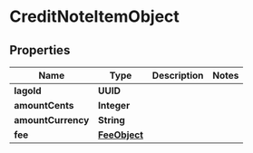 

# CreditNoteItemObject


## Properties

| Name | Type | Description | Notes |
|------------ | ------------- | ------------- | -------------|
|**lagoId** | **UUID** |  |  |
|**amountCents** | **Integer** |  |  |
|**amountCurrency** | **String** |  |  |
|**fee** | [**FeeObject**](FeeObject.md) |  |  |



